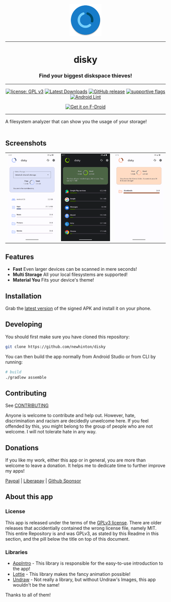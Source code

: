 <div align="center">
<p><img src="app/src/main/res/mipmap-xxxhdpi/ic_launcher_round.webp" width="100"></p>

---
# disky
### Find your biggest diskspace thieves!

---

[![license: GPL v3](https://img.shields.io/badge/License-GPLv3-blue.svg)](https://github.com/newhinton/disky/blob/master/LICENSE) [![Latest Downloads](https://img.shields.io/github/downloads/newhinton/disky/latest/total
)](https://github.com/newhinton/disky/releases) [![GitHub release](https://img.shields.io/github/v/release/newhinton/disky?include_prereleases)](https://github.com/newhinton/disky/releases/latest)
[![supportive flags](https://img.shields.io/badge/support-🇺🇦_🏳️‍⚧_🏳️‍🌈-4aad4e)](https://felixnuesse.de/disky) [![Android Lint](https://github.com/newhinton/timed-silence/actions/workflows/lint.yml/badge.svg)](https://github.com/newhinton/disky/actions/workflows/lint.yml)

[<img src="https://fdroid.gitlab.io/artwork/badge/get-it-on.png"
alt="Get it on F-Droid"
height="80">](https://f-droid.org/packages/de.felixnuesse.disky)

</div>

-----------
A filesystem analyzer that can show you the usage of your storage!
<br/>
<br/>

Screenshots
-----------

<table align="center">
  <tr style="border:none">
    <td style="border:none">
      <img src="fastlane/metadata/android/en-US/images/phoneScreenshots/1.png" width="180vh" />
    </td>
    <td style="border:none">
      <img src="fastlane/metadata/android/en-US/images/phoneScreenshots/2.png" width="180vh" />
    </td>
    <td style="border:none">
      <img src="fastlane/metadata/android/en-US/images/phoneScreenshots/3.png" width="180vh" />
    </td>
  </tr>
</table>




Features
--------

- **Fast** Even larger devices can be scanned in mere seconds!
- **Multi Storage** All your local filesystems are supported!
- **Material You** Fits your device's theme!

Installation
------------
Grab the [latest version](https://github.com/newhinton/disky/releases/latest) of the signed APK and install it on your phone.


Developing
------------

You should first make sure you have cloned this repository:


```sh
git clone https://github.com/newhinton/disky

```


You can then build the app normally from Android Studio or from CLI by running:

```sh
# build
./gradlew assemble

```


Contributing
------------
See [CONTRIBUTING](./CODE_OF_CONDUCT.md)

Anyone is welcome to contribute and help out. However, hate, discrimination and racism are decidedly unwelcome here. If you feel offended by this, you might belong to the group of people who are not welcome. I will not tolerate hate in any way.


Donations
------------

If you like my work, either this app or in general, you are more than welcome to leave a donation.
It helps me to dedicate time to further improve my apps!

[Paypal](https://www.paypal.com/paypalme/felixnuesse) | [Liberapay](https://liberapay.com/newhinton) | [Github Sponsor](https://github.com/sponsors/newhinton)


About this app
-----------------
### License
This app is released under the terms of the [GPLv3 license](https://gitea.felixnuesse.de/felix/disky/blob/master/LICENSE). 
There are older releases that accidentially contained the wrong license file, namely MIT.
This entire Repository is and was GPLv3, as stated by this Readme in this section, and the pill below the title on top of this document.



### Libraries
- [AppIntro](https://github.com/AppIntro/AppIntro) - This library is responsible for the easy-to-use introduction to the app!
- [Lottie](https://github.com/airbnb/lottie-android) - This library makes the fancy animation possible!
- [Undraw](https://undraw.co/) - Not really a library, but without Undraw's Images, this app wouldn't be the same!

Thanks to all of them! 
